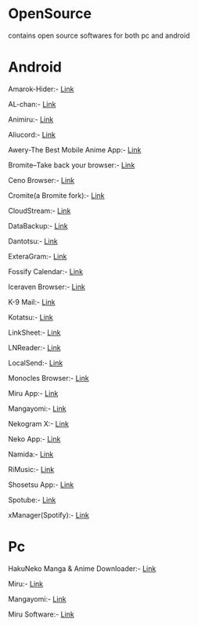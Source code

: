 # OpenSource
contains open source softwares for both pc and android

# Android

Amarok-Hider:- [Link](https://github.com/deltazefiro/Amarok-Hider)

AL-chan:- [Link](https://github.com/zend10/AL-chan) 

Animiru:- [Link](https://github.com/quickdesh/Animiru)

Aliucord:- [Link](https://github.com/Aliucord/Aliucord)

Awery-The Best Mobile Anime App:- [Link](https://github.com/MrBoomDeveloper/Awery)

Bromite–Take back your browser:- [Link](https://github.com/bromite/bromite)

Ceno Browser:- [Link](https://censorship.no/en/index.html)

Cromite(a Bromite fork):- [Link](https://github.com/uazo/cromite)

CloudStream:- [Link](https://cloudstream.ws)

DataBackup:- [Link](https://github.com/XayahSuSuSu/Android-DataBackup)

Dantotsu:- [Link](https://github.com/rebelonion/Dantotsu)

ExteraGram:- [Link](https://github.com/exteraSquad/exteraGram)

Fossify Calendar:- [Link](https://github.com/FossifyOrg/Calendar)

Iceraven Browser:- [Link](https://github.com/fork-maintainers/iceraven-browser)

K-9 Mail:- [Link](https://github.com/thunderbird/thunderbird-android)

Kotatsu:- [Link](https://github.com/KotatsuApp/Kotatsu)

LinkSheet:- [Link](https://github.com/LinkSheet/LinkSheet)

LNReader:- [Link](https://github.com/LNReader/lnreader)

LocalSend:- [Link](https://localsend.org)

Monocles Browser:- [Link](https://f-droid.org/en/packages/de.monocles.browser)

Miru App:- [Link](https://github.com/miru-project/miru-app)

Mangayomi:- [Link](https://github.com/kodjodevf/mangayomi)

Nekogram X:- [Link](https://nekogram.app)

Neko App:- [Link](https://github.com/nekomangaorg/Neko)

Namida:- [Link](https://namidaapk.com)

RiMusic:- [Link](https://github.com/fast4x/RiMusic)

Shosetsu App:- [Link](https://gitlab.com/shosetsuorg/shosetsu)

Spotube:- [Link](https://spotube.krtirtho.dev)

xManager(Spotify):- [Link](https://github.com/Team-xManager/xManager)

# Pc

HakuNeko Manga & Anime Downloader:- [Link](https://hakuneko.download/)

Miru:- [Link](https://github.com/ThaUnknown/miru)

Mangayomi:- [Link](https://github.com/kodjodevf/mangayomi)

Miru Software:- [Link](https://github.com/miru-project/miru-app)
